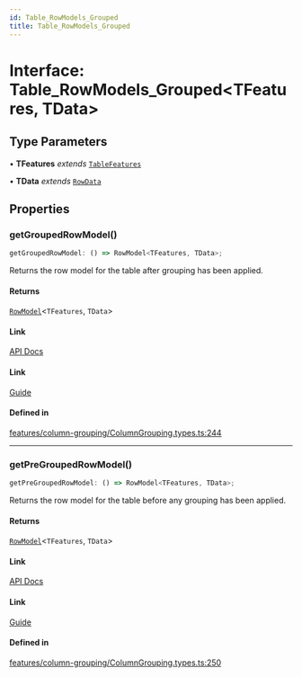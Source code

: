 ```yaml
---
id: Table_RowModels_Grouped
title: Table_RowModels_Grouped
---
```


# Interface: Table\_RowModels\_Grouped\<TFeatures, TData\>

## Type Parameters

• **TFeatures** *extends* [`TableFeatures`](../type-aliases/tablefeatures.md)

• **TData** *extends* [`RowData`](../type-aliases/rowdata.md)

## Properties

### getGroupedRowModel()

```ts
getGroupedRowModel: () => RowModel<TFeatures, TData>;
```

Returns the row model for the table after grouping has been applied.

#### Returns

[`RowModel`](rowmodel.md)\<`TFeatures`, `TData`\>

#### Link

[API Docs](https://tanstack.com/table/v8/docs/api/features/grouping#getgroupedrowmodel)

#### Link

[Guide](https://tanstack.com/table/v8/docs/guide/grouping)

#### Defined in

[features/column-grouping/ColumnGrouping.types.ts:244](https://github.com/TanStack/table/blob/main/packages/table-core/src/features/column-grouping/ColumnGrouping.types.ts#L244)

***

### getPreGroupedRowModel()

```ts
getPreGroupedRowModel: () => RowModel<TFeatures, TData>;
```

Returns the row model for the table before any grouping has been applied.

#### Returns

[`RowModel`](rowmodel.md)\<`TFeatures`, `TData`\>

#### Link

[API Docs](https://tanstack.com/table/v8/docs/api/features/grouping#getpregroupedrowmodel)

#### Link

[Guide](https://tanstack.com/table/v8/docs/guide/grouping)

#### Defined in

[features/column-grouping/ColumnGrouping.types.ts:250](https://github.com/TanStack/table/blob/main/packages/table-core/src/features/column-grouping/ColumnGrouping.types.ts#L250)
